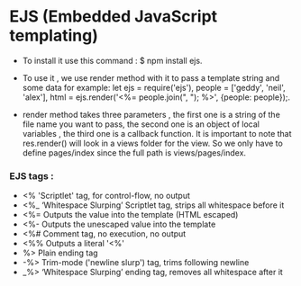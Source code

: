 # EJS (Embedded JavaScript templating)

- To install it use this command : $ npm install ejs.

- To use it , we use render method with it to pass a template string and some data for example: 
  let ejs = require('ejs'),
    people = ['geddy', 'neil', 'alex'],
    html = ejs.render('<%= people.join(", "); %>', {people: people});.

- render method takes three parameters , the first one is a string of the file name you want to pass, the second one is an object of local variables , the third one is a callback function. It is important to note that res.render() will look in a views folder for the view. So we only have to define pages/index since the full path is views/pages/index.

### EJS tags :

- <% 'Scriptlet' tag, for control-flow, no output
- <%_ ‘Whitespace Slurping’ Scriptlet tag, strips all whitespace before it
- <%= Outputs the value into the template (HTML escaped)
- <%- Outputs the unescaped value into the template
- <%# Comment tag, no execution, no output
- <%% Outputs a literal '<%'
- %> Plain ending tag
- -%> Trim-mode ('newline slurp') tag, trims following newline
- _%> ‘Whitespace Slurping’ ending tag, removes all whitespace after it